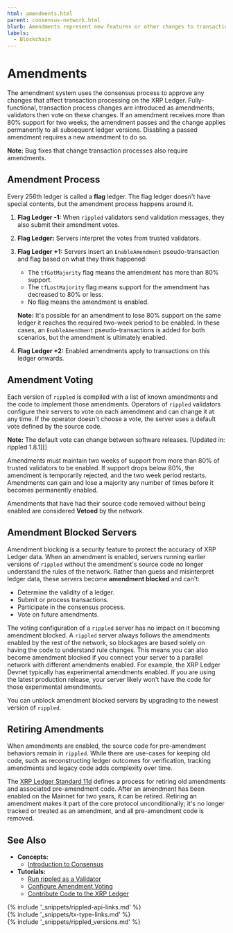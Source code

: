 ```yaml
---
html: amendments.html
parent: consensus-network.html
blurb: Amendments represent new features or other changes to transaction processing. Validators coordinate through consensus to apply these upgrades to the XRP Ledger in an orderly fashion.
labels:
  - Blockchain
---
```

# Amendments

The amendment system uses the consensus process to approve any changes that affect transaction processing on the XRP Ledger. Fully-functional, transaction process changes are introduced as amendments; validators then vote on these changes. If an amendment receives more than 80% support for two weeks, the amendment passes and the change applies permanently to all subsequent ledger versions. Disabling a passed amendment requires a new amendment to do so.

**Note:** Bug fixes that change transaction processes also require amendments.

<!-- TODO: Move this to an amendment tutorial.
Every amendment has a unique identifying hex value and a short name. The short name is for readability only; servers can use different names to describe the same amendement ID, and the names aren't guaranteed to be unique. The amendment ID should be the SHA-512Half hash of the amendment's short name.
-->

## Amendment Process

Every 256th ledger is called a **flag** ledger. The flag ledger doesn't have special contents, but the amendment process happens around it.

1. **Flag Ledger -1:** When `rippled` validators send validation messages, they also submit their amendment votes.
2. **Flag Ledger:** Servers interpret the votes from trusted validators.
3. **Flag Ledger +1:** Servers insert an `EnableAmendment` pseudo-transaction and flag based on what they think happened:
    * The `tfGotMajority` flag means the amendment has more than 80% support.
    * The `tfLostMajority` flag means support for the amendment has decreased to 80% or less.
    * No flag means the amendment is enabled.

    **Note:** It's possible for an amendment to lose 80% support on the same ledger it reaches the required two-week period to be enabled. In these cases, an `EnableAmendment` pseudo-transactions is added for both scenarios, but the amendment is ultimately enabled. 

4. **Flag Ledger +2:** Enabled amendments apply to transactions on this ledger onwards.


## Amendment Voting

Each version of `rippled` is compiled with a list of known amendments and the code to implement those amendments. Operators of `rippled` validators configure their servers to vote on each amendment and can change it at any time. If the operator doesn't choose a vote, the server uses a default vote defined by the source code.

**Note:** The default vote can change between software releases. [Updated in: rippled 1.8.1][]

Amendments must maintain two weeks of support from more than 80% of trusted validators to be enabled. If support drops below 80%, the amendment is temporarily rejected, and the two week period restarts. Amendments can gain and lose a majority any number of times before it becomes permanently enabled.

Amendments that have had their source code removed without being enabled are considered **Vetoed** by the network.


## Amendment Blocked Servers
<a id="amendment-blocked"></a>

Amendment blocking is a security feature to protect the accuracy of XRP Ledger data. When an amendment is enabled, servers running earlier versions of `rippled` without the amendment's source code no longer understand the rules of the network. Rather than guess and misinterpret ledger data, these servers become **amendment blocked** and can't:

* Determine the validity of a ledger.
* Submit or process transactions.
* Participate in the consensus process.
* Vote on future amendments.

The voting configuration of a `rippled` server has no impact on it becoming amendment blocked. A `rippled` server always follows the amendments enabled by the rest of the network, so blockages are based solely on having the code to understand rule changes. This means you can also become amendment blocked if you connect your server to a parallel network with different amendments enabled. For example, the XRP Ledger Devnet typically has experimental amendments enabled. If you are using the latest production release, your server likely won't have the code for those experimental amendments.

You can unblock amendment blocked servers by upgrading to the newest version of `rippled`.


## Retiring Amendments

When amendments are enabled, the source code for pre-amendment behaviors remain in `rippled`. While there are use-cases for keeping old code, such as reconstructing ledger outcomes for verification, tracking amendments and legacy code adds complexity over time.

The [XRP Ledger Standard 11d](https://github.com/XRPLF/XRPL-Standards/discussions/19) defines a process for retiring old amendments and associated pre-amendment code. After an amendment has been enabled on the Mainnet for two years, it can be retired. Retiring an amendment makes it part of the core protocol unconditionally; it's no longer tracked or treated as an amendment, and all pre-amendment code is removed.


## See Also

- **Concepts:**
    - [Introduction to Consensus](intro-to-consensus.html)
- **Tutorials:**
    - [Run rippled as a Validator](run-rippled-as-a-validator.html)
    - [Configure Amendment Voting](configure-amendment-voting.html)
    - [Contribute Code to the XRP Ledger](contribute-code.html)


<!--{# common link defs #}-->
{% include '_snippets/rippled-api-links.md' %}			
{% include '_snippets/tx-type-links.md' %}			
{% include '_snippets/rippled_versions.md' %}
